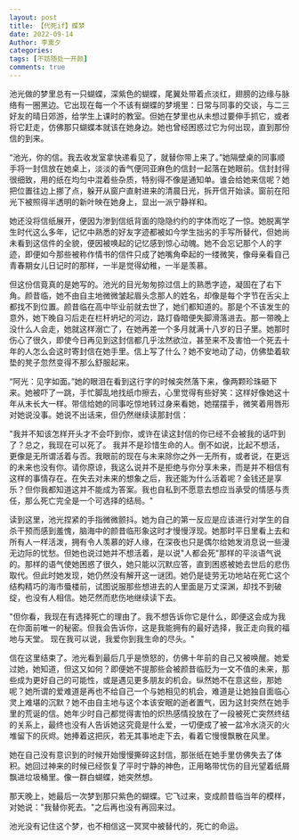 ```yaml
---
layout: post
title: 【代死if】蝶梦
date: 2022-09-14
Author: 李熏夕
categories: 
tags: [不妨随处一开颜]
comments: true
--- 
```


池光做的梦里总有一只蝴蝶，深紫色的蝴蝶，尾翼处带着点淡红，翅膀的边缘与脉络有一圈黑边。它出现在每一个不该有蝴蝶的梦境里：日常与同事的交谈，与二三好友的晴日郊游，给学生上课时的教室。但她在梦里也从未想过要伸手抓它，或者将它赶走，仿佛那只蝴蝶本就该在她身边。她也曾经困惑过它为何出现，直到那份信的到来。

“池光，你的信。我去收发室拿快递看见了，就替你带上来了。”她隔壁桌的同事顺手将一封信放在她桌上，淡淡的香气便同亚麻色的信封一起落在她眼前。信封封得很细致，用的纸在均匀中混着些杂质，特别得不像是通知单。谁会给她来信呢？她把位置往边上挪了点，躲开从窗户直射进来的清晨日光，拆开信开始读。窗前在阳光下被照得半透明的新叶映在她身上，显出一派宁静祥和。

她还没将信纸展开，便因为渗到信纸背面的隐隐约约的字体而吃了一惊。她脱离学生时代这么多年，记忆中熟悉的好友字迹都被如今学生拙劣的手写所替代，但她尚未看到这信件的全貌，便因被唤起的记忆感到惊心动魄。她不会忘记那个人的字迹，即便如今那些被称作情书的信件只成了她嘴角牵起的一缕微笑，像母亲看自己青春期女儿日记时的那样，一半是觉得幼稚，一半是羡慕。

但这份信竟真的是她写的。池光的目光匆匆掠过信上的熟悉字迹，凝固在了右下角。颜昔临，她不由自主地微微皱起眉头念那人的姓名，却像是每个字节在舌尖上都找不到位置。颜昔临在高中毕业前就去世了，她们都知道的。那是个不该发生的意外，她下晚自习后走在栏杆坍圮的河边，路灯昏暗便失脚滑落进去。那一带晚上没什么人会走，她就这样溺亡了，在她再差一个多月就满十八岁的日子里。她那时伤心了很久，即使今日再见到这封信都几乎泫然欲泣，甚至来不及害怕一个死去十年的人怎么会这时寄封信在她手里。信上写了什么？她不安地动了动，仿佛垫着软垫的凳子忽然变得不那么舒服起来。

“阿光：见字如面。”她的眼泪在看到这行字的时候突然落下来，像两颗珍珠砸下来。她被吓了一跳，手忙脚乱地找纸巾擦去，心里觉得有些好笑：这样好像她这十年从未长大一样。带信给她的同事吃惊地转过身来看她，她摆摆手，微笑着用唇形对她说没事。她说不出话来，但仍然继续读那封信：

"我并不知该怎样开头才不会吓到你，或许在读这封信的你已经不会被我的话吓到了？总之，我现在可以死了。
我并不是珍惜生命的人。倒不如说，比起不想活，更像是无所谓活着与否。我眼前的现在与未来除你之外一无所有，或者说，在更远的未来也没有你。请你原谅，我这么说并不是拒绝与你分享未来，而是并不相信有这样的事情存在。在失去对未来的想象之后，我还能为什么活着呢？金钱还是享乐？但你我都知道这并不能成为答案。我也自私到不愿意去想应当承受的情感与责任，那么死亡完全是一个可选择的结局。"

读到这里，池光捏紧的手指微微颤抖。她为自己的第一反应是应该进行对学生的自杀干预而感到羞愧，脑海中的颜昔临形象这时才慢慢浮现。她那时平日里看上去和所有人一样活泼，拥有令人羡慕的好人缘，在深夜也只是偶尔给她发消息说一些漫无边际的忧愁。但她也说过她并不想活着，是以说"人都会死"那样的平淡语气说的。那样的语气使她困惑了很久，她只能以沉默应答，直到困惑被她去世后的悲伤取代。但此时她发现，她仍然没有解开这一谜团。她仍是徒劳无功地站在死亡这个结构精巧的海市蜃楼前，试图说服那些想进去的人里面是万丈深渊，却找不到破绽，也没有人相信。她茫然而悲伤地继续读下去。

"但你看，我现在有选择死亡的理由了。我不想告诉你它是什么，即便这会成为我在你面前唯一的秘密。但我会告诉你，这是我能拥有的最好选择，我正走向我的福地与天堂。
现在我可以说，我爱你到我生命的尽头。"

信在这里结束了。池光看到最后几乎是愤怒的，仿佛十年前的自己又被唤醒。她爱过她，她知道，但这又如何？即便她不提那些会被颜昔临贬为一文不值的未来，那些成为更好自己的可能性，或是遇见更多朋友的机会。纵然她不在意这些，那她呢？她所谓的爱难道是再也不给自己一个与她相见的机会，难道是让她独自面临心灵上难堪的沉默？她不由自主地与这个本该安眠的逝者置气，因为这封突然在她手里的荒诞的信。她年少时自己都觉得害怕的炽热感情投放在了一段被死亡突然终结的关系上，最终也没有人告诉她这究竟是什么爱，一切便成了被一盆冷水浇灭的火堆留下的灰烬。她捧着这把灰，若无其事地走下去，看着它慢慢飘散在风里。

她在自己没有意识到的时候开始慢慢撕碎这封信，那张纸在她手里仿佛失去了体积。她回过神来的时候已经恢复了平时宁静的神色，正用略带忧伤的目光望着纸屑飘进垃圾桶里。像一群白蝴蝶，她突然想。

那天晚上，她最后一次梦到那只紫色的蝴蝶。它飞过来，变成颜昔临当年的模样，对她说："我替你死去。"之后再也没有再回来过。

池光没有记住这个梦，也不相信这一冥冥中被替代的，死亡的命运。
